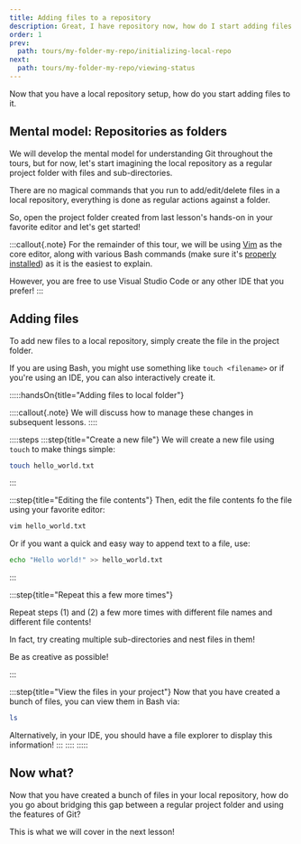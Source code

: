 ```yaml
---
title: Adding files to a repository
description: Great, I have repository now, how do I start adding files to it?
order: 1
prev:
  path: tours/my-folder-my-repo/initializing-local-repo
next:
  path: tours/my-folder-my-repo/viewing-status
---
```


Now that you have a local repository setup, how do you start adding files to it.

## Mental model: Repositories as folders

We will develop the mental model for understanding Git throughout the tours, but for now, let's start imagining the local repository as a regular project folder with files and sub-directories.

There are no magical commands that you run to add/edit/delete files in a local repository, everything is done as regular actions against a folder.

So, open the project folder created from last lesson's hands-on in your favorite editor and let's get started!

:::callout{.note}
For the remainder of this tour, we will be using [Vim](https://www.vim.org/) as the core editor, along with various Bash commands (make sure it's [properly installed](/learning-lab/setup#bash)) as it is the easiest to explain.

However, you are free to use Visual Studio Code or any other IDE that you prefer!
:::

## Adding files

To add new files to a local repository, simply create the file in the project folder.

If you are using Bash, you might use something like `touch <filename>` or if you're using an IDE, you can also interactively create it.

:::::handsOn{title="Adding files to local folder"}

::::callout{.note}
We will discuss how to manage these changes in subsequent lessons.
::::

::::steps
:::step{title="Create a new file"}
We will create a new file using `touch` to make things simple:

```bash
touch hello_world.txt
```

:::

:::step{title="Editing the file contents"}
Then, edit the file contents fo the file using your favorite editor:

```bash
vim hello_world.txt
```

Or if you want a quick and easy way to append text to a file, use:

```bash
echo "Hello world!" >> hello_world.txt
```

:::

:::step{title="Repeat this a few more times"}

Repeat steps (1) and (2) a few more times with different file names and different file contents!

In fact, try creating multiple sub-directories and nest files in them!

Be as creative as possible!

:::

:::step{title="View the files in your project"}
Now that you have created a bunch of files, you can view them in Bash via:

```bash
ls
```

Alternatively, in your IDE, you should have a file explorer to display this information!
:::
::::
:::::

## Now what?

Now that you have created a bunch of files in your local repository, how do you go about bridging this gap between a regular project folder and using the features of Git?

This is what we will cover in the next lesson!
